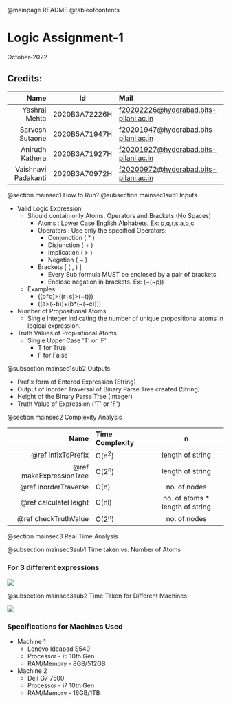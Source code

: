 @mainpage README
@tableofcontents
# Logic Assignment-1
October-2022

## Credits:
| Name | Id | Mail  |
| ----: | :----: | :---- |
| Yashraj Mehta | 2020B3A72226H | f20202226@hyderabad.bits-pilani.ac.in |
| Sarvesh Sutaone | 2020B5A71947H | f20201947@hyderabad.bits-pilani.ac.in |
| Anirudh Kathera | 2020B3A71927H | f20201927@hyderabad.bits-pilani.ac.in |
| Vaishnavi Padakanti | 2020B3A70972H | f20200972@hyderabad.bits-pilani.ac.in |

@section mainsec1 How to Run?
@subsection mainsec1sub1 Inputs
- Valid Logic Expression
    + Should contain only Atoms, Operators and Brackets (No Spaces)
        + Atoms : Lower Case English Alphabets. Ex: p,q,r,s,a,b,c
        + Operators : Use only the specified Operators:
            + Conjunction ( * )
            + Disjunction ( + )
            + Implication ( > )
            + Negation ( ~ )
        + Brackets [ ( , ) ]
            + Every Sub formula MUST be enclosed by a pair of brackets
            + Enclose negation in brackets. Ex: (~(~p))
    + Examples:
        + ((p*q)>((r+s)>(~t)))
        + ((a>(~b))+(b*(~(~c))))
- Number of Propositional Atoms
    + Single Integer indicating the number of unique propositional atoms in logical expression.
- Truth Values of Propisitional Atoms
    + Single Upper Case 'T' or 'F'
        + T for True
        + F for False
    

@subsection mainsec1sub2 Outputs
- Prefix form of Entered Expression (String)
- Output of Inorder Traversal of Binary Parse Tree created (String)
- Height of the Binary Parse Tree (Integer)
- Truth Value of Expression ('T' or 'F')


@section mainsec2 Complexity Analysis

| Name | Time Complexity | n |
| ----: | :---- | :----: |
| @ref infixToPrefix | O(n<sup>2</sup>) | length of string |
| @ref makeExpressionTree | O(2<sup>n</sup>) | length of string |
| @ref inorderTraverse | O(n) | no. of nodes |
| @ref calculateHeight | O(nl) | no. of atoms * length of string |
| @ref checkTruthValue | O(2<sup>n</sup>) | no. of nodes |

@section mainsec3 Real Time Analysis


@subsection mainsec3sub1 Time taken vs. Number of Atoms
### For 3 different expressions

![](doc_images\Atom_Length.png)

@subsection mainsec3sub2 Time Taken for Different Machines

![](doc_images\Machine.png)


### Specifications for Machines Used
- Machine 1
    + Lenovo Ideapad S540
    + Processor - i5 10th Gen
    + RAM/Memory - 8GB/512GB
- Machine 2
    + Dell G7 7500
    + Processor - i7 10th Gen
    + RAM/Memory - 16GB/1TB

